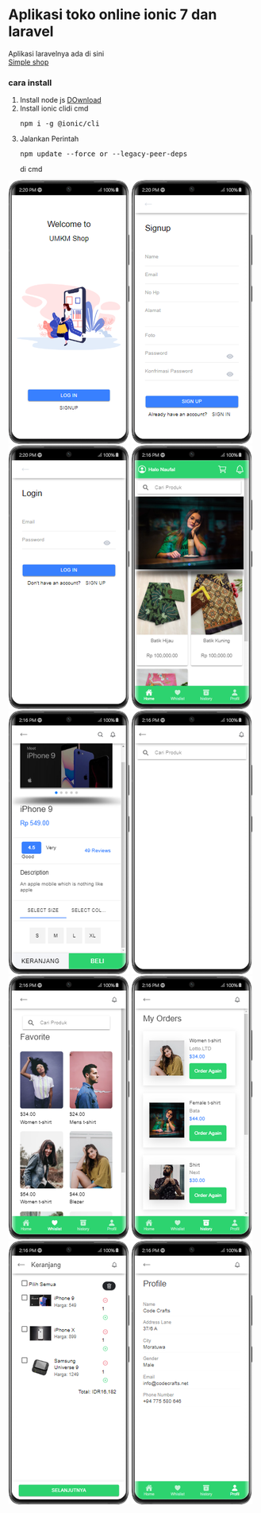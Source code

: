 # Aplikasi toko online ionic 7 dan laravel
Aplikasi laravelnya  ada di sini<br>
<a href='https://github.com/gudangcoding/simple-shop'> Simple shop</a><br>
<h3>cara install</h3>
<ol>
    <li>Install node js <a href='https://nodejs.org/dist/v21.6.1/node-v21.6.1-x64.msi'>DOwnload</a></li>
    <li>Install ionic clidi cmd <pre>npm i -g @ionic/cli</pre></li>
    <li>Jalankan Perintah <pre>npm update --force or --legacy-peer-deps</pre> di cmd</li>
</ol>
<img src='skrinsut/1.png'>
<img src='skrinsut/2.png'>
<img src='skrinsut/3.png'>
<img src='skrinsut/4.png'>
<img src='skrinsut/5.png'>
<img src='skrinsut/6.png'>
<img src='skrinsut/7.png'>
<img src='skrinsut/8.png'>
<img src='skrinsut/9.png'>
<img src='skrinsut/10.png'>